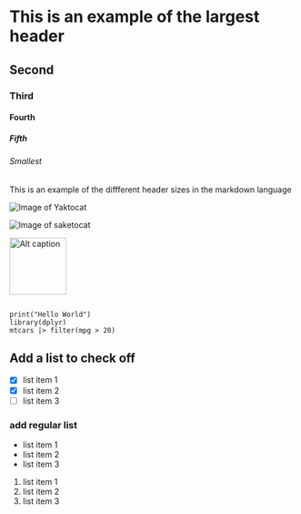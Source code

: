 # This is an example of the largest header
## Second
### Third
#### Fourth
##### Fifth
###### Smallest

This is an example of the diffferent header sizes in the markdown language

![Image of Yaktocat](https://octodex.github.com/images/yaktocat.png)

![Image of saketocat](https://octodex.github.com/images/saketocat.png)

<!--- inline comment that won't show up --->
<img src="https://octodex.github.com/images/saketocat.png" alt="Alt caption" width="100" height="100"> 

```

print("Hello World")
library(dplyr)
mtcars |> filter(mpg > 20)

```

## Add a list to check off

<!--- add the x to check off an item. must have space between - and [ --->

- [x] list item 1 
- [x] list item 2
- [ ] list item 3

### add regular list
- list item 1
- list item 2
- list item 3

1. list item 1
2. list item 2
3. list item 3


  
  
